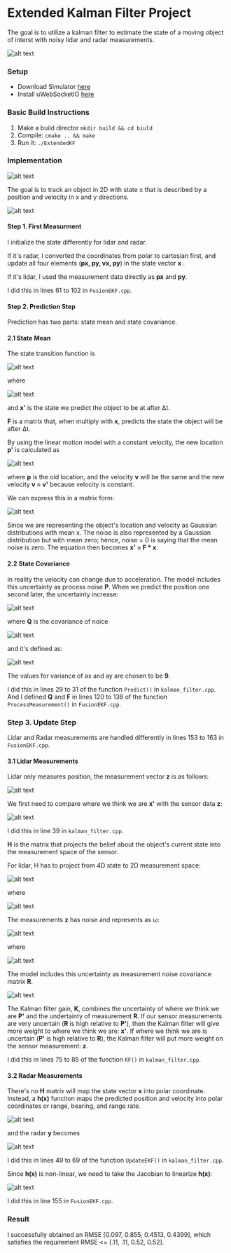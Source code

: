 # Extended Kalman Filter Project

The goal is to utilize a kalman filter to estimate the state of a moving object of interst with noisy lidar and radar measurements. 

[//]: # (Image References)
[image1]: ./images/x.gif
[image2]: ./images/x_prime.gif
[image3]: ./images/F.gif
[image4]: ./images/p_prime.gif
[image5]: ./images/state_transition_matrix.png
[image6]: ./images/P_prime.png
[image7]: ./images/noise.png
[image8]: ./images/Q.png
[image9]: ./images/y.png
[image10]: ./images/H_laser1.png
[image11]: ./images/H_laser2.png
[image12]: ./images/z.gif
[image13]: ./images/R.png
[image14]: ./images/z.png
[image15]: ./images/omega.png
[image16]: ./images/h.png
[image17]: ./images/y_radar.png
[image18]: ./images/Hj.png
[image19]: ./images/kf.png
[image20]: ./images/ekf.gif

![alt text][image20]

### Setup
* Download Simulator [here](https://github.com/udacity/self-driving-car-sim/releases)
* Install uWebSocketIO [here](https://github.com/uWebSockets/uWebSockets)

### Basic Build Instructions
1. Make a build director  `mkdir build && cd biuld`
2. Compile: `cmake .. && make`
3. Run it: `./ExtendedKF`

### Implementation

![alt text][image19]

The goal is to track an object in 2D with state x that is described by a position and velocity in x and y directions.

![alt text][image1]

#### Step 1. First Measurment

I initialize the state differently for lidar and radar. 

If it's radar, I converted the coordinates from polar to cartesian first, and update all four elements (**px, py, vx, py**) in the state vector **x** .

If it's lidar, I used the measurement data directly as **px** and **py**.

I did this in lines 61 to 102 in `FusionEKF.cpp`.

#### Step 2. Prediction Step

Prediction has two parts: state mean and state covariance.

#### 2.1 State Mean

The state transition function is

![alt text][image2]

where

![alt text][image3]

and **x'** is the state we predict the object to be at after Δt.

**F** is a matrix that, when multiply with **x**, predicts the state the object will be after Δt.

By using the linear motion model with a constant velocity, the new location **p'** is calculated as

![alt text][image4]

where **p** is the old location, and the velocity **v** will be the same and the new velocity **v = v'** because velocity is constant.

We can express this in a matrix form:

![alt text][image5]

Since we are representing the object's location and velocity as Gaussian distributions with mean x. The noise is also represented by a Gaussian distribution but with mean zero; hence, noise = 0 is saying that the mean noise is zero. The equation then becomes **x' = F * x**.

#### 2.2 State Covariance

In reality the velocity can change due to acceleration. The model includes this uncertainty as process noise **P**. When we predict the position one second later, the uncertainty increase:
 
![alt text][image6]

where **Q** is the covariance of noice 

![alt text][image7]

and it's defined as:

![alt text][image8]

The values for variance of ax and ay are chosen to be **9**.

I did this in lines 29 to 31 of the function `Predict()` in `kalman_filter.cpp`. And I defined **Q** and **F** in lines 120 to 138 of the function `ProcessMeasurement()` in `FusionEKF.cpp`.

### Step 3. Update Step

Lidar and Radar measurements are handled differently in lines 153 to 163 in `FusionEKF.cpp`.

#### 3.1 Lidar Measurements

Lidar only measures position, the measurement vector **z** is as follows:

![alt text][image12]

We first need to compare where we think we are **x'** with the sensor data **z**:

![alt text][image9]

I did this in line 39 in `kalman_filter.cpp`. 

**H** is the matrix that projects the belief about the object's current state into the measurement space of the sensor.

For lidar, H has to project from 4D state to 2D measurement space:

![alt text][image10]

where

![alt text][image11]

The measurements **z** has noise and represents as ω:

![alt text][image14]

where

![alt text][image15]

The model includes this uncertainty as measurement noise covariance matrix **R**. 

![alt text][image13]


The Kalman filter gain, **K**, combines the uncertainty of where we think we are **P'** and the undertainty of measurement **R**.  If our sensor measurements are very uncertain (**R** is high relative to **P'**), then the Kalman filter will give more weight to where we think we are: **x'**. If where we think we are is uncertain (**P'** is high relative to **R**), the Kalman filter will put more weight on the sensor measurement: **z**. 

I did this in lines 75 to 85 of the function `KF()` in `kalman_filter.cpp`.


#### 3.2 Radar Measurements

There's no **H** matrix will map the state vector **x** into polar coordinate. Instead, a **h(x)** funciton maps the predicted position and velocity into polar coordinates or range, bearing, and range rate.

![alt text][image16]

and the radar **y** becomes

![alt text][image17]

I did this in lines 49 to 69 of the function `UpdateEKF()` in `kalman_filter.cpp`.

Since **h(x)** is non-linear, we need to take the Jacobian to linearize **h(x)**:

![alt text][image18]

I did this in line 155 in `FusionEKF.cpp`.

### Result

I successfully obtained an RMSE [0.097, 0.855, 0.4513, 0.4399], which satisfies the requirement RMSE <= [.11, .11, 0.52, 0.52].


